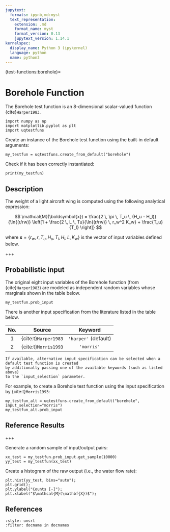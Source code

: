 ```yaml
---
jupytext:
  formats: ipynb,md:myst
  text_representation:
    extension: .md
    format_name: myst
    format_version: 0.13
    jupytext_version: 1.14.1
kernelspec:
  display_name: Python 3 (ipykernel)
  language: python
  name: python3
---
```


(test-functions:borehole)=
# Borehole Function

The Borehole test function is an 8-dimensional scalar-valued function
{cite}`Harper1983`.

```{code-cell} ipython3
import numpy as np
import matplotlib.pyplot as plt
import uqtestfuns
```

Create an instance of the Borehole test function using
the built-in default arguments:

```{code-cell} ipython3
my_testfun = uqtestfuns.create_from_default("borehole")
```

Check if it has been correctly instantiated:

```{code-cell} ipython3
print(my_testfun)
```

## Description

The weight of a light aircraft wing is computed using the following analytical expression:

$$
\mathcal{M}(\boldsymbol{x}) = \frac{2 \, \pi \, T_u \, (H_u - H_l)}{\ln{(r/rw)} \left[1 + \frac{2 \, L \, Tu}{\ln{(r/rw)} \, r_w^2 K_w} + \frac{T_u}{T_l} \right]} 
$$

where $\boldsymbol{x} = \{ r_w, r, T_u, H_u, T_l, H_l, L, K_w\}$ is the vector of input variables defined below.

+++

## Probabilistic input

The original eight input variables of the Borehole function
(from {cite}`Harper1983`) are modeled as independent random variables
whose marginals shown in the table below.

```{code-cell} ipython3
my_testfun.prob_input
```

There is another input specification from the literature listed in the table below.

| No. | Source | Keyword |
|:--:|:-----:|:-------:|
| 1 | {cite:t}`Harper1983` |  `'harper'` (default) |
| 2 | {cite:t}`Morris1993` | `'morris'`           | 

```{note}
If available, alternative input specification can be selected when a default test function is created 
by additionally passing one of the available keywords (such as listed above)
to the `input_selection` parameter.
```

For example, to create a Borehole test function using the input specification by {cite:t}`Morris1993`:

```{code-cell} ipython3
my_testfun_alt = uqtestfuns.create_from_default("borehole", input_selection="morris")
my_testfun_alt.prob_input
```

## Reference Results

+++

Generate a random sample of input/output pairs:

```{code-cell} ipython3
xx_test = my_testfun.prob_input.get_sample(10000)
yy_test = my_testfun(xx_test)
```

Create a histogram of the raw output (i.e., the water flow rate):

```{code-cell} ipython3
plt.hist(yy_test, bins="auto");
plt.grid();
plt.ylabel("Counts [-]");
plt.xlabel("$\mathcal{M}(\mathbf{X})$");
```

## References

```{bibliography}
:style: unsrt
:filter: docname in docnames
```
